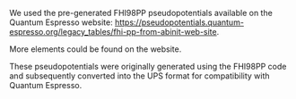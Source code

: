 We used the pre-generated FHI98PP pseudopotentials available on the Quantum Espresso website: https://pseudopotentials.quantum-espresso.org/legacy_tables/fhi-pp-from-abinit-web-site. 

More elements could be found on the website.

These pseudopotentials were originally generated using the FHI98PP code and subsequently converted into the UPS format for compatibility with Quantum Espresso. 
